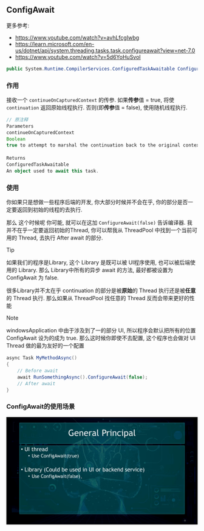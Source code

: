 ## ConfigAwait

更多参考:

- <https://www.youtube.com/watch?v=avhLfcgIwbg>
- <https://learn.microsoft.com/en-us/dotnet/api/system.threading.tasks.task.configureawait?view=net-7.0>
- <https://www.youtube.com/watch?v=5d6YoHuSvoI>

```csharp
public System.Runtime.CompilerServices.ConfiguredTaskAwaitable ConfigureAwait (bool continueOnCapturedContext);
```

### 作用

接收一个 `continueOnCapturedContext` 的传参. 如果**传参**值 = true, 将使 `continuation` 返回原始线程执行. 否则(即**传参**值 = false), 使用随机线程执行.

```typescript
// 原注释
Parameters
continueOnCapturedContext
Boolean
true to attempt to marshal the continuation back to the original context captured; otherwise, false.

Returns
ConfiguredTaskAwaitable
An object used to await this task.
```

### 使用

你如果只是想做一些程序后端的开发, 你大部分时候并不会在乎, 你的部分是否一定要返回到初始的线程的去执行.

那么 这个时候呢 你可能, 就可以在这加 `ConfigureAwait(false)` 告诉编译器. 我并不在乎一定要返回初始的Thread, 你可以帮我从 ThreadPool 中找到一个当前可用的 Thread, 去执行 After await 的部分.

> [!TIP]
>
> 如果我们的程序是Library, 这个 Library 是既可以被 UI程序使用, 也可以被后端使用的 Library. 那么 Library中所有的异步 await 的方法, 最好都被设置为 ConfigAwait 为 false.
>
> 很多Library并不太在乎 continuation 的部分是被**原始**的 Thread 执行还是被**任意**的 Thread 执行.
> 那么如果从 ThreadPool 找任意的 Thread 反而会带来更好的性能

> [!NOTE]
>
> windowsApplication 中由于涉及到了一的部分 UI, 所以程序会默认把所有的位置 ConfigAwait 设为的成为 true. 那么这时候你即使不去配置, 这个程序也会做对 UI Thread 做的最为友好的一个配置

```csharp
async Task MyMethodAsync()
{
    // Before await
    await RunSomethingAsync().ConfigureAwait(false);
    // After await
}
```

### ConfigAwait的使用场景

![ConfigAwait使用场景](./imgs/ConfigAwait使用场景.png)
